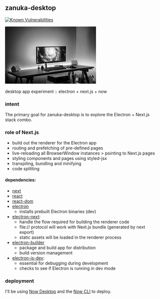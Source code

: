 ## zanuka-desktop
[![Known Vulnerabilities](https://snyk.io/test/github/zanuka/zanuka-desktop/badge.svg?targetFile=package.json)](https://snyk.io/test/github/zanuka/zanuka-desktop?targetFile=package.json)

![](./img/desktop.jpg)

desktop app experiment :: electron + next.js + now

### intent
The primary goal for zanuka-desktop is to explore the Electron + Next.js stack combo. 

### role of Next.js
- build out the renderer for the Electron app
- routing and prefetching of pre-defined pages
- live-reloading all BrowserWindow instances > pointing to Next.js pages
- styling components and pages using styled-jsx
- transpiling, bundling and minifying
- code splitting

#### dependencies:
- [next](https://github.com/zeit/next.js)
- [react](https://github.com/facebook/react)
- [react-dom](https://www.npmjs.com/package/react-dom)
- [electron](https://github.com/electron/electron)
  - installs prebuilt Electron binaries (dev)
- [electron-next](https://github.com/leo/electron-next):
  - handle the flow required for building the renderer code
  - file:// protocol will work with Next.js bundle (generated by next export)
  - static assets will be loaded in the renderer process
- [electron-builder](https://github.com/electron-userland/electron-builder)
  - package and build app for distribution
  - build version management
- [electron-is-dev](https://github.com/sindresorhus/electron-is-dev):
  - essential for debugging during development
  - checks to see if Electron is running in dev mode

### deployment
I'll be using [Now Desktop](https://zeit.co/download) and the [Now CLI](https://zeit.co/download#now-cli) to deploy.

